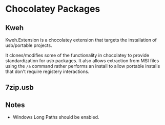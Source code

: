 # Chocolatey Packages

## Kweh

Kweh.Extension is a chocolatey extension that targets the installation
of usb/portable projects.

It clones/modifies some of the functionality in chocolatey to provide
standardization for usb packages. It also allows extraction from
MSI files using the `/a` command rather performs an install to allow
portable installs that don't require registery interactions. 

## 7zip.usb



## Notes

- Windows Long Paths should be enabled.